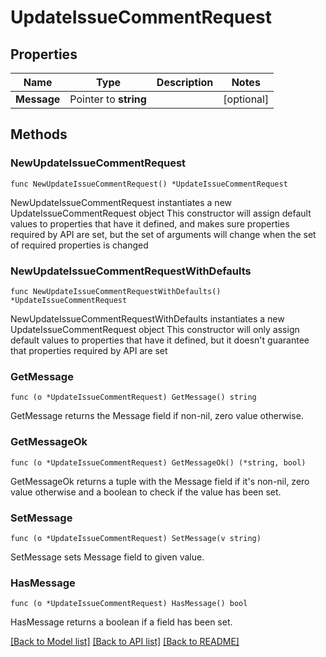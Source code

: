 # UpdateIssueCommentRequest

## Properties

Name | Type | Description | Notes
------------ | ------------- | ------------- | -------------
**Message** | Pointer to **string** |  | [optional] 

## Methods

### NewUpdateIssueCommentRequest

`func NewUpdateIssueCommentRequest() *UpdateIssueCommentRequest`

NewUpdateIssueCommentRequest instantiates a new UpdateIssueCommentRequest object
This constructor will assign default values to properties that have it defined,
and makes sure properties required by API are set, but the set of arguments
will change when the set of required properties is changed

### NewUpdateIssueCommentRequestWithDefaults

`func NewUpdateIssueCommentRequestWithDefaults() *UpdateIssueCommentRequest`

NewUpdateIssueCommentRequestWithDefaults instantiates a new UpdateIssueCommentRequest object
This constructor will only assign default values to properties that have it defined,
but it doesn't guarantee that properties required by API are set

### GetMessage

`func (o *UpdateIssueCommentRequest) GetMessage() string`

GetMessage returns the Message field if non-nil, zero value otherwise.

### GetMessageOk

`func (o *UpdateIssueCommentRequest) GetMessageOk() (*string, bool)`

GetMessageOk returns a tuple with the Message field if it's non-nil, zero value otherwise
and a boolean to check if the value has been set.

### SetMessage

`func (o *UpdateIssueCommentRequest) SetMessage(v string)`

SetMessage sets Message field to given value.

### HasMessage

`func (o *UpdateIssueCommentRequest) HasMessage() bool`

HasMessage returns a boolean if a field has been set.


[[Back to Model list]](../README.md#documentation-for-models) [[Back to API list]](../README.md#documentation-for-api-endpoints) [[Back to README]](../README.md)


